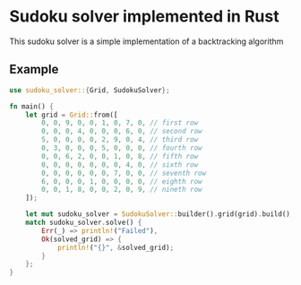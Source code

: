 # Sudoku solver implemented in Rust

This sudoku solver is a simple implementation of a backtracking algorithm

## Example

```rust
use sudoku_solver::{Grid, SudokuSolver};

fn main() {
    let grid = Grid::from([
        0, 0, 9, 0, 0, 1, 0, 7, 0, // first row
        0, 0, 0, 4, 0, 0, 0, 6, 0, // second row
        5, 0, 0, 0, 0, 2, 9, 0, 4, // third row
        0, 3, 0, 0, 0, 5, 0, 0, 0, // fourth row
        0, 0, 6, 2, 0, 0, 1, 0, 8, // fifth row
        0, 0, 0, 0, 0, 0, 0, 4, 0, // sixth row
        0, 0, 0, 0, 0, 0, 7, 0, 0, // seventh row
        6, 0, 0, 0, 1, 0, 0, 0, 0, // eighth row
        0, 0, 1, 8, 0, 0, 2, 0, 9, // nineth row
    ]);

    let mut sudoku_solver = SudokuSolver::builder().grid(grid).build();
    match sudoku_solver.solve() {
        Err(_) => println!("Failed"),
        Ok(solved_grid) => {
            println!("{}", &solved_grid);
        }
    };
}
```
